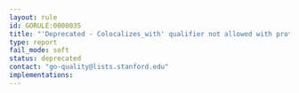 ```yaml
---
layout: rule
id: GORULE:0000035
title: "'Deprecated - Colocalizes_with' qualifier not allowed with protein-containing complex (GO:0032991)' and children."
type: report
fail_mode: soft
status: deprecated
contact: "go-quality@lists.stanford.edu"
implementations:
---
```

